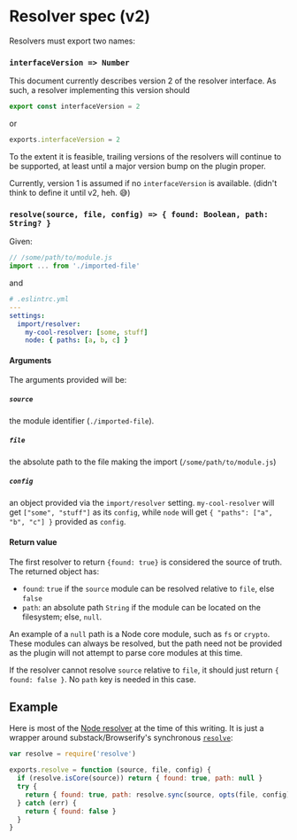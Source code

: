 # Resolver spec (v2)

Resolvers must export two names:

### `interfaceVersion => Number`

This document currently describes version 2 of the resolver interface. As such, a resolver implementing this version should

```js
export const interfaceVersion = 2
```
or
```js
exports.interfaceVersion = 2
```

To the extent it is feasible, trailing versions of the resolvers will continue to be supported, at least until a major version bump on the plugin proper.

Currently, version 1 is assumed if no `interfaceVersion` is available. (didn't think to define it until v2, heh. 😅)

### `resolve(source, file, config) => { found: Boolean, path: String? }`

Given:
```js
// /some/path/to/module.js
import ... from './imported-file'
```

and

```yaml
# .eslintrc.yml
---
settings:
  import/resolver:
    my-cool-resolver: [some, stuff]
    node: { paths: [a, b, c] }
```

#### Arguments

The arguments provided will be:

##### `source`
the module identifier (`./imported-file`).

##### `file`
the absolute path to the file making the import (`/some/path/to/module.js`)

##### `config`

an object provided via the `import/resolver` setting. `my-cool-resolver` will get `["some", "stuff"]` as its `config`, while
  `node` will get `{ "paths": ["a", "b", "c"] }` provided as `config`.

#### Return value

The first resolver to return `{found: true}` is considered the source of truth. The returned object has:

- `found`: `true` if the `source` module can be resolved relative to `file`, else `false`
- `path`: an absolute path `String` if the module can be located on the filesystem; else, `null`.

An example of a `null` path is a Node core module, such as `fs` or `crypto`. These modules can always be resolved, but the path need not be provided as the plugin will not attempt to parse core modules at this time.

If the resolver cannot resolve `source` relative to `file`, it should just return `{ found: false }`. No `path` key is needed in this case.

## Example

Here is most of the [Node resolver] at the time of this writing. It is just a wrapper around substack/Browserify's synchronous [`resolve`]:

```js
var resolve = require('resolve')

exports.resolve = function (source, file, config) {
  if (resolve.isCore(source)) return { found: true, path: null }
  try {
    return { found: true, path: resolve.sync(source, opts(file, config)) }
  } catch (err) {
    return { found: false }
  }
}
```

[Node resolver]: ./node/index.js
[`resolve`]: https://www.npmjs.com/package/resolve
